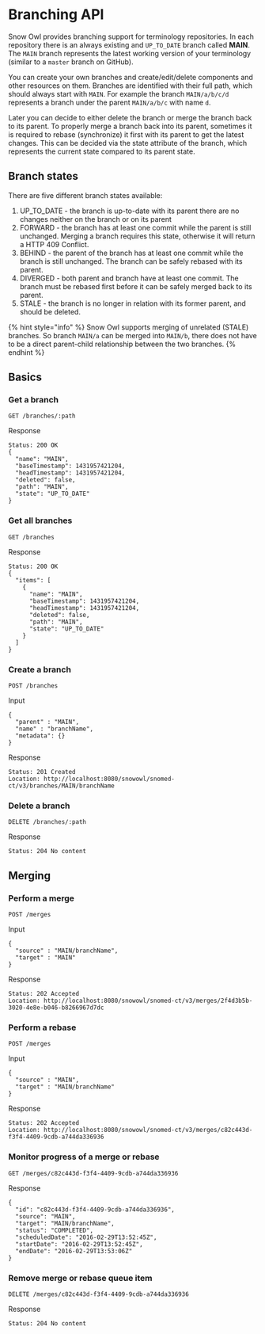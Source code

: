 # Branching API

Snow Owl provides branching support for terminology repositories. In each repository there is an always existing and `UP_TO_DATE` branch called **MAIN**. The `MAIN` branch represents the latest working version of your terminology (similar to a `master` branch on GitHub).

You can create your own branches and create/edit/delete components and other resources on them. Branches are identified with their full path, which should always start with `MAIN`. For example the branch `MAIN/a/b/c/d` represents a branch under the parent `MAIN/a/b/c` with name `d`.

Later you can decide to either delete the branch or merge the branch back to its parent. To properly merge a branch back into its parent, sometimes it is required to rebase (synchronize) it first with its parent to get the latest changes. This can be decided via the state attribute of the branch, which represents the current state compared to its parent state.

## Branch states

There are five different branch states available:

1.  UP_TO_DATE - the branch is up-to-date with its parent there are no changes neither on the branch or on its parent
2.  FORWARD - the branch has at least one commit while the parent is still unchanged. Merging a branch requires this state, otherwise it will return a HTTP 409 Conflict.
3.  BEHIND - the parent of the branch has at least one commit while the branch is still unchanged. The branch can be safely rebased with its parent.
4.  DIVERGED - both parent and branch have at least one commit. The branch must be rebased first before it can be safely merged back to its parent.
5.  STALE - the branch is no longer in relation with its former parent, and should be deleted.

{% hint style="info" %}
Snow Owl supports merging of unrelated (STALE) branches. So branch `MAIN/a` can be merged into `MAIN/b`, there does not have to be a direct parent-child relationship between the two branches.
{% endhint %}

## Basics

### Get a branch

    GET /branches/:path

Response

    Status: 200 OK
    {
      "name": "MAIN",
      "baseTimestamp": 1431957421204,
      "headTimestamp": 1431957421204,
      "deleted": false,
      "path": "MAIN",
      "state": "UP_TO_DATE"
    }

### Get all branches

    GET /branches

Response

    Status: 200 OK
    {
      "items": [
        {
          "name": "MAIN",
          "baseTimestamp": 1431957421204,
          "headTimestamp": 1431957421204,
          "deleted": false,
          "path": "MAIN",
          "state": "UP_TO_DATE"
        }
      ]
    }

### Create a branch

    POST /branches

Input

    {
      "parent" : "MAIN",
      "name" : "branchName",
      "metadata": {}
    }

Response

    Status: 201 Created
    Location: http://localhost:8080/snowowl/snomed-ct/v3/branches/MAIN/branchName

### Delete a branch

    DELETE /branches/:path

Response

    Status: 204 No content

## Merging

### Perform a merge

    POST /merges

Input

    {
      "source" : "MAIN/branchName",
      "target" : "MAIN"
    }

Response

    Status: 202 Accepted
    Location: http://localhost:8080/snowowl/snomed-ct/v3/merges/2f4d3b5b-3020-4e8e-b046-b8266967d7dc

### Perform a rebase

    POST /merges

Input

    {
      "source" : "MAIN",
      "target" : "MAIN/branchName"
    }

Response

    Status: 202 Accepted
    Location: http://localhost:8080/snowowl/snomed-ct/v3/merges/c82c443d-f3f4-4409-9cdb-a744da336936

### Monitor progress of a merge or rebase

    GET /merges/c82c443d-f3f4-4409-9cdb-a744da336936

Response

    {
      "id": "c82c443d-f3f4-4409-9cdb-a744da336936",
      "source": "MAIN",
      "target": "MAIN/branchName",
      "status": "COMPLETED",
      "scheduledDate": "2016-02-29T13:52:45Z",
      "startDate": "2016-02-29T13:52:45Z",
      "endDate": "2016-02-29T13:53:06Z"
    }

### Remove merge or rebase queue item

    DELETE /merges/c82c443d-f3f4-4409-9cdb-a744da336936

Response

    Status: 204 No content
